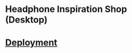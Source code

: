 # Headphone Inspiration Shop (Desktop)

# [Deployment](https://mariariosnavarro.github.io/headphone_inspiration/)
